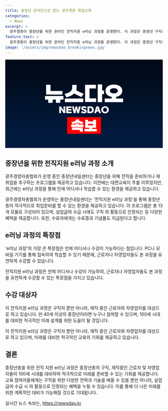 ```yaml
---
title: 중장년 온라인으로 받는 광주경총 취업교육
categories:
  - News
excerpt: >
  광주경총이 중장년을 위한 온라인 전직지원 e러닝 과정을 운영한다. 이 과정은 중장년 구직자들을 위해 동영상 시청방식으로 구직, 이직, 전직을 지원하며, 총 13개 모듈을 제공한다. 이러닝 과정은 누구나 PC나 모바일을 통해 언제든지 수강 가능하고, 수료 후에는 센터방문자에게는 수료증과 기념품이 제공된다. 또한, 이 과정은 실업급여 수급 시 구직 외 활동으로 인정되며, 근로자와 자영업자도 수강할 수 있다. 광주경총은 중장년들의 미래 설계를 위해 큰 도움이 될 것으로 기대하고 있다.
feature_text: >
  광주경총이 중장년을 위한 온라인 전직지원 e러닝 과정을 운영한다. 이 과정은 중장년 구직자들을 위해 동영상 시청방식으로 구직, 이직, 전직을 지원하며, 총 13개 모듈을 제공한다. 이러닝 과정은 누구나 PC나 모바일을 통해 언제든지 수강 가능하고, 수료 후에는 센터방문자에게는 수료증과 기념품이 제공된다. 또한, 이 과정은 실업급여 수급 시 구직 외 활동으로 인정되며, 근로자와 자영업자도 수강할 수 있다. 광주경총은 중장년들의 미래 설계를 위해 큰 도움이 될 것으로 기대하고 있다.
image: '/assets/img/newsdao_breakingnews.jpg'
---
```


<p><img src="/assets/img/newsdao_breakingnews.jpg" alt="pcversion 속보" /></p>

<h2 data-ke-size="size26">중장년을 위한 전직지원 e러닝 과정 소개</h2>

<p>광주경영자총협회가 운영 중인 중장년내일센터는 중장년을 위해 전직을 준비하거나 재취업을 추구하는 프로그램을 제공하고 있습니다. 이전에는 대면교육이 주를 이루었지만, 최근에는 e러닝 과정을 통해 언제 어디서나 학습할 수 있는 환경을 제공하고 있습니다.</p>

<p data-ke-size="size16">광주경영자총협회가 운영하는 중장년내일센터는 '전직지원 e러닝 과정'을 통해 중장년층이 적극적으로 취업준비를 할 수 있는 환경을 제공하고 있습니다. 이 프로그램은 총 13개 모듈로 구성되어 있으며, 실업급여 수급 시에도 구직 외 활동으로 인정되는 등 다양한 혜택을 제공합니다. 또한, 수료자에게는 수료증과 기념품도 지급된다고 합니다.</p>

<h2 data-ke-size="size26">e러닝 과정의 특장점</h2>

<p>'e러닝 과정'의 가장 큰 특장점은 언제 어디서나 수강이 가능하다는 점입니다. PC나 모바일 기기를 통해 접속하여 학습할 수 있기 때문에, 근로자나 자영업자들도 본 과정을 유연하게 수강할 수 있습니다.</p>

<p data-ke-size="size16">전직지원 e러닝 과정은 언제 어디서나 수강이 가능하여, 근로자나 자영업자들도 본 과정을 유연하게 수강할 수 있는 특장점을 가지고 있습니다.</p>

<h2 data-ke-size="size26">수강 대상자</h2>

<p>이 전직지원 e러닝 과정은 구직자 뿐만 아니라, 재직 중인 근로자와 자영업자를 대상으로 하고 있습니다. 만 40세 이상의 중장년이라면 누구나 참여할 수 있으며, 100세 시대를 대비한 적극적인 미래 설계를 위한 도움이 될 것입니다.</p>

<p data-ke-size="size16">이 전직지원 e러닝 과정은 구직자 뿐만 아니라, 재직 중인 근로자와 자영업자를 대상으로 하고 있으며, 미래를 대비한 적극적인 교육의 기회를 제공하고 있습니다.</p>

<h2 data-ke-size="size26">결론</h2>

<p>중장년층을 위한 전직 지원 e러닝 과정은 중장년층의 구직, 재직중인 근로자 및 자영업자들이 100세 시대를 대비하여 적극적으로 미래를 준비할 수 있는 기회를 제공합니다. 교육 참여자들에게는 구직을 위한 다양한 전략과 기술을 배울 수 있을 뿐만 아니라, 실업급여 수급 시 외 활동으로 인정되는 혜택을 누릴 수 있습니다. 이를 통해 더 나은 미래를 위한 계획적인 대비가 가능해질 것으로 기대됩니다.</p>
실시간 뉴스 속보는, <a href="https://newsdao.kr" rel="dofollow">https://newsdao.kr</a>



